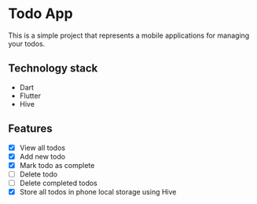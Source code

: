 # Todo App

This is a simple project that represents a mobile applications for managing your todos.

## Technology stack
- Dart 
- Flutter
- Hive

## Features
- [x] View all todos
- [x] Add new todo
- [x] Mark todo as complete
- [ ] Delete todo
- [ ] Delete completed todos
- [x] Store all todos in phone local storage using Hive
